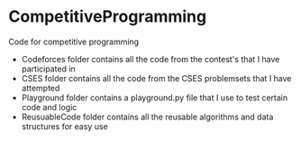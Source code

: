 # CompetitiveProgramming
Code for competitive programming

- Codeforces folder contains all the code from the contest's that I have participated in
- CSES folder contains all the code from the CSES problemsets that I have attempted
- Playground folder contains a playground.py file that I use to test certain code and logic
- ReusuableCode folder contains all the reusable algorithms and data structures for easy use
